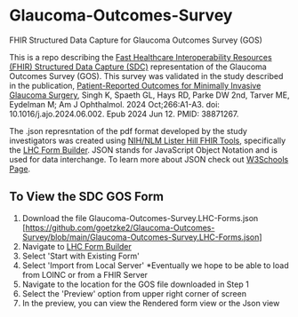# Glaucoma-Outcomes-Survey
FHIR Structured Data Capture for Glaucoma Outcomes Survey (GOS)

This is a repo describing the [Fast Healthcare Interoperability Resources (FHIR) Structured Data Capture (SDC)](https://build.fhir.org/ig/HL7/sdc/) representation of the Glaucoma Outcomes Survey (GOS). This survey was validated in the study described in the publication, [Patient-Reported Outcomes for Minimally Invasive Glaucoma Surgery](https://pubmed.ncbi.nlm.nih.gov/38871267/), Singh K, Spaeth GL, Hays RD, Parke DW 2nd, Tarver ME, Eydelman M; Am J Ophthalmol. 2024 Oct;266:A1-A3. doi: 10.1016/j.ajo.2024.06.002. Epub 2024 Jun 12. PMID: 38871267.

The .json represntation of the pdf format developed by the study investigators was created using [NIH/NLM Lister Hill FHIR Tools](https://lhcforms.nlm.nih.gov/), specifically the [LHC Form Builder](https://formbuilder.nlm.nih.gov/). JSON stands for JavaScript Object Notation and is used for data interchange. To learn more about JSON check out [W3Schools Page](https://www.w3schools.com/whatis/whatis_json.asp).

## To View the SDC GOS Form
1. Download the file Glaucoma-Outcomes-Survey.LHC-Forms.json [https://github.com/goetzke2/Glaucoma-Outcomes-Survey/blob/main/Glaucoma-Outcomes-Survey.LHC-Forms.json]
2. Navigate to [LHC Form Builder](https://formbuilder.nlm.nih.gov/)
3. Select 'Start with Existing Form'
4. Select 'Import from Local Server' *Eventually we hope to be able to load from LOINC or from a FHIR Server
5. Navigate to the location for the GOS file downloaded in Step 1
6. Select the 'Preview' option from upper right corner of screen
7. In the preview, you can view the Rendered form view or the Json view
